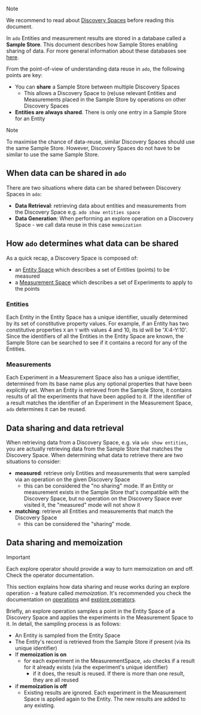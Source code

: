 > [!NOTE]
> We recommend to read about [Discovery Spaces](discovery-spaces.md) before reading this document. 


In `ado` Entities and measurement results are stored in a database called a **Sample Store**. 
This document describes how Sample Stores enabling sharing of data. 
For more general information about these databases see [here](../resources/sample-stores.md).

From the point-of-view of understanding data reuse in `ado`, the following points are key:

* You can **share** a Sample Store between multiple Discovery Spaces
    * This allows a Discovery Space to (re)use relevant Entities and Measurements placed in the Sample Store by operations on other Discovery Spaces
* **Entities are always shared**. There is only one entry in a Sample Store for an Entity 

> [!NOTE] 
> To maximise the chance of data-reuse, similar Discovery Spaces should use the same Sample Store. 
> However, Discovery Spaces do not have to be similar to use the same Sample Store.

## When data can be shared in `ado`

There are two situations where data can be shared between Discovery Spaces in `ado`:

* **Data Retrieval**: retrieving data about entities and measurements from the Discovery Space e.g. `ado show entities space`
* **Data Generation**: When performing an explore operation on a Discovery Space - we call data reuse in this case `memoization`

## How `ado` determines what data can be shared

As a quick recap, a Discovery Space is composed of:

* an [Entity Space](entity-spaces.md) which describes a set of Entities (points) to be measured
* a [Measurement Space](actuators.md#measurement-space) which describes a set of Experiments to apply to the points 

### Entities

Each Entity in the Entity Space has a unique identifier, usually determined by its set of constitutive property values.
For example, if an Entity has two constitutive properties `X` an `Y` with values 4 and 10, its id will be 'X:4-Y:10'.
Since the identifiers of all the Entities in the Entity Space are known, the Sample Store can be searched to see if it contains a record for any of the Entities. 

### Measurements

Each Experiment in a Measurement Space also has a unique identifier, determined from its base name plus any optional properties that have been explicitly set.
When an Entity is retrieved from the Sample Store, it contains results of all the experiments that have been applied to it.
If the identifier of a result matches the identifier of an Experiment in the Measurement Space, `ado` determines it can be reused. 

## Data sharing and data retrieval

When retrieving data from a Discovery Space, e.g. via `ado show entities`, you are actually retrieving data from the Sample Store that matches the Discovery Space.
When determining what data to retrieve there are two situations to consider:

* **measured**: retrieve only Entities and measurements that were sampled via an operation on the given Discovery Space 
     * this can be considered the "no sharing" mode. If an Entity or measurement exists in the Sample Store that's compatible with the Discovery Space,
but no operation on the Discovery Space ever visited it, the "measured" mode will not show it
* **matching**: retrieve all Entities and measurements that match the Discovery Space
     * this can be considered the "sharing" mode. 


## Data sharing and memoization 

>[!IMPORTANT]
> Each explore operator should provide a way to turn memoization on and off.
> Check the operator documentation.

This section explains how data sharing and reuse works during an explore operation - a feature called _memoization_.
It's recommended you check the documentation on [operations](../resources/operation.md) and [explore operators](../operators/explore_operators.md). 

Briefly, an explore operation samples a point in the Entity Space of a Discovery Space and applies the experiments in the Measurement Space to it. 
In detail, the sampling process is as follows:

* An Entity is sampled from the Entity Space
* The Entity's record is retrieved from the Sample Store if present (via its unique identifier)
* If **memoization is on**
    * for each experiment in the MeasurementSpace, `ado` checks if a result for it already exists (via the experiment's unique identifier)
      * if it does, the result is reused. If there is more than one result, they are all reused
* if **memoization is off**
     * Existing results are ignored. Each experiment in the Measurement Space is applied again to the Entity. The new results are added to any existing.

